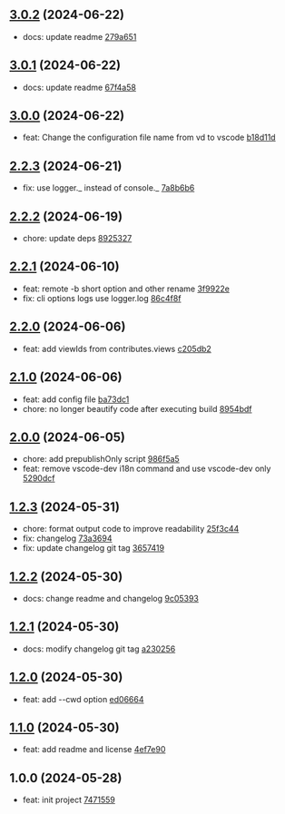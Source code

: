 ## [3.0.2](https://github.com/tomjs/vscode/compare/vscode-dev%403.0.1...vscode-dev%403.0.2) (2024-06-22)

- docs: update readme [279a651](https://github.com/tomjs/vscode/commit/279a651)

## [3.0.1](https://github.com/tomjs/vscode/compare/vscode-dev%403.0.0...vscode-dev%403.0.1) (2024-06-22)

- docs: update readme [67f4a58](https://github.com/tomjs/vscode/commit/67f4a58)

## [3.0.0](https://github.com/tomjs/vscode/compare/vscode-dev%402.2.3...vscode-dev%403.0.0) (2024-06-22)

- feat: Change the configuration file name from vd to vscode [b18d11d](https://github.com/tomjs/vscode/commit/b18d11d)

## [2.2.3](https://github.com/tomjs/vscode/compare/vscode-dev%402.2.2...vscode-dev%402.2.3) (2024-06-21)

- fix: use logger._ instead of console._ [7a8b6b6](https://github.com/tomjs/vscode/commit/7a8b6b6)

## [2.2.2](https://github.com/tomjs/vscode/compare/vscode-dev%402.2.1...vscode-dev%402.2.2) (2024-06-19)

- chore: update deps [8925327](https://github.com/tomjs/vscode/commit/8925327)

## [2.2.1](https://github.com/tomjs/vscode/compare/vscode-dev%402.2.0...vscode-dev%402.2.1) (2024-06-10)

- feat: remote -b short option and other rename [3f9922e](https://github.com/tomjs/vscode/commit/3f9922e)
- fix: cli options logs use logger.log [86c4f8f](https://github.com/tomjs/vscode/commit/86c4f8f)

## [2.2.0](https://github.com/tomjs/vscode/compare/vscode-dev%402.1.0...vscode-dev%402.2.0) (2024-06-06)

- feat: add viewIds from contributes.views [c205db2](https://github.com/tomjs/vscode/commit/c205db2)

## [2.1.0](https://github.com/tomjs/vscode/compare/vscode-dev%402.0.0...vscode-dev%402.1.0) (2024-06-06)

- feat: add config file [ba73dc1](https://github.com/tomjs/vscode/commit/ba73dc1)
- chore: no longer beautify code after executing build [8954bdf](https://github.com/tomjs/vscode/commit/8954bdf)

## [2.0.0](https://github.com/tomjs/vscode/compare/vscode-dev%401.2.3...vscode-dev%402.0.0) (2024-06-05)

- chore: add prepublishOnly script [986f5a5](https://github.com/tomjs/vscode/commit/986f5a5)
- feat: remove vscode-dev i18n command and use vscode-dev only [5290dcf](https://github.com/tomjs/vscode/commit/5290dcf)

## [1.2.3](https://github.com/tomjs/vscode/compare/vscode-dev%401.2.2...vscode-dev%401.2.3) (2024-05-31)

- chore: format output code to improve readability [25f3c44](https://github.com/tomjs/vscode/commit/25f3c44)
- fix: changelog [73a3694](https://github.com/tomjs/vscode/commit/73a3694)
- fix: update changelog git tag [3657419](https://github.com/tomjs/vscode/commit/3657419)

## [1.2.2](https://github.com/tomjs/vscode/compare/vscode-dev%401.2.1...vscode-dev%401.2.2) (2024-05-30)

- docs: change readme and changelog [9c05393](https://github.com/tomjs/vscode/commit/9c05393)

## [1.2.1](https://github.com/tomjs/vscode/compare/vscode-dev%401.2.0...vscode-dev%401.2.1) (2024-05-30)

- docs: modify changelog git tag [a230256](https://github.com/tomjs/vscode/commit/a230256)

## [1.2.0](https://github.com/tomjs/vscode/compare/vscode-dev%401.1.0...vscode-dev%401.2.0) (2024-05-30)

- feat: add --cwd option [ed06664](https://github.com/tomjs/vscode/commit/ed06664)

## [1.1.0](https://github.com/tomjs/vscode/compare/vscode-dev%401.0.0...vscode-dev%401.1.0) (2024-05-30)

- feat: add readme and license [4ef7e90](https://github.com/tomjs/vscode/commit/4ef7e90)

## 1.0.0 (2024-05-28)

- feat: init project [7471559](https://github.com/tomjs/vscode/commit/7471559)
